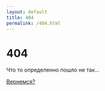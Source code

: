 ```yaml
---
layout: default
title: 404
permalink: /404.html
---
```


# 404

Что то определенно пошло не так...

<a href="/">Вернемся?</a>
